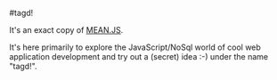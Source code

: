 #tagd!

It's an exact copy of [MEAN.JS](http://meanjs.org).

It's here primarily to explore the JavaScript/NoSql world of cool web application development and try out a (secret) idea :-) under the name "tagd!".
